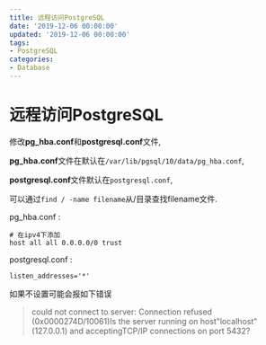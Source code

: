 ```yaml
---
title: 远程访问PostgreSQL
date: '2019-12-06 00:00:00'
updated: '2019-12-06 00:00:00'
tags:
- PostgreSQL
categories:
- Database
---
```


# 远程访问PostgreSQL

修改**pg_hba.conf**和**postgresql.conf**文件,

**pg_hba.conf**文件在默认在`/var/lib/pgsql/10/data/pg_hba.conf`,

**postgresql.conf**文件默认在`postgresql.conf`,

可以通过`find / -name filename`从/目录查找filename文件.

pg_hba.conf :

```
# 在ipv4下添加
host all all 0.0.0.0/0 trust
```

postgresql.conf :

```properties
listen_addresses='*'
```

如果不设置可能会报如下错误

>  could not connect to server: Connection refused (0x0000274D/10061)Is the server running on host"localhost" (127.0.0.1) and acceptingTCP/IP connections on port 5432?
